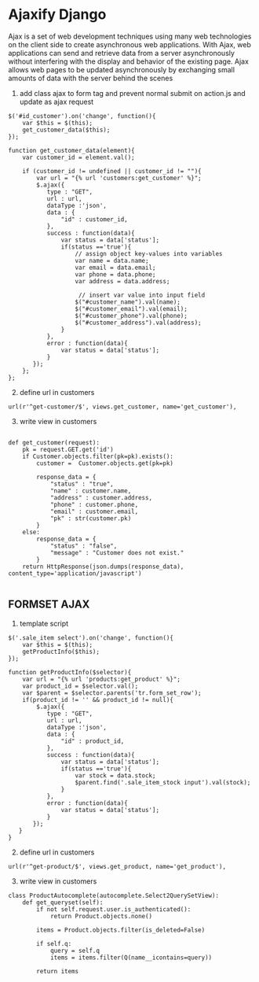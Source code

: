# Ajaxify Django


Ajax is a set of web development techniques using many web technologies on 
the client side to create asynchronous web applications. With Ajax, 
web applications can send and retrieve data from a server asynchronously 
without interfering with the display and behavior of the existing page. 
 Ajax allows web pages to be updated asynchronously by exchanging small 
amounts of data with the server behind the scenes
 
1. add class ajax to form tag and prevent normal submit on action.js and update as ajax request

```
$('#id_customer').on('change', function(){
	var $this = $(this);
	get_customer_data($this);
});

function get_customer_data(element){
	var customer_id = element.val();

	if (customer_id != undefined || customer_id != ""){
		var url = "{% url 'customers:get_customer' %}";
		$.ajax({
           type : "GET",
           url : url,
           dataType :'json',
           data : {
               "id" : customer_id,
           },
           success : function(data){
               var status = data['status'];
			   if(status =='true'){
				   // assign object key-values into variables
				   var name = data.name;
				   var email = data.email;
				   var phone = data.phone;
				   var address = data.address;

					// insert var value into input field
				   $("#customer_name").val(name);
				   $("#customer_email").val(email);
				   $("#customer_phone").val(phone);
				   $("#customer_address").val(address);
			   }
           },
           error : function(data){
               var status = data['status'];
           }
       });
	};
};

```
2. define url in customers

```
url(r'^get-customer/$', views.get_customer, name='get_customer'),

```

3. write view in customers

``` 

def get_customer(request):
    pk = request.GET.get('id')
    if Customer.objects.filter(pk=pk).exists():
        customer =  Customer.objects.get(pk=pk)

        response_data = {
            "status" : "true",
            "name" : customer.name,
            "address" : customer.address,
            "phone" : customer.phone,
            "email" : customer.email,
            "pk" : str(customer.pk)
        }
    else:
        response_data = {
            "status" : "false",
            "message" : "Customer does not exist."
        }
    return HttpResponse(json.dumps(response_data), content_type='application/javascript')
	
```
## FORMSET AJAX 

1.  template script

```
$('.sale_item select').on('change', function(){
	var $this = $(this);
	getProductInfo($this);
});

function getProductInfo($selector){
	var url = "{% url 'products:get_product' %}";
	var product_id = $selector.val();
	var $parent = $selector.parents('tr.form_set_row');
	if(product_id != '' && product_id != null){
		$.ajax({
		   type : "GET",
		   url : url,
		   dataType :'json',
		   data : {
			   "id" : product_id,
		   },
		   success : function(data){
			   var status = data['status'];
			   if(status =='true'){
				   var stock = data.stock;
				   $parent.find('.sale_item_stock input').val(stock);
			   }
		   },
		   error : function(data){
			   var status = data['status'];
		   }
	   });
   }
}

```

2. define url in customers

```
url(r'^get-product/$', views.get_product, name='get_product'),

```
3. write view in customers

```
class ProductAutocomplete(autocomplete.Select2QuerySetView):
    def get_queryset(self):
        if not self.request.user.is_authenticated():
            return Product.objects.none()

        items = Product.objects.filter(is_deleted=False)

        if self.q:
            query = self.q
            items = items.filter(Q(name__icontains=query))

        return items

```

